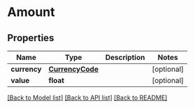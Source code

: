# Amount

## Properties
Name | Type | Description | Notes
------------ | ------------- | ------------- | -------------
**currency** | [**CurrencyCode**](CurrencyCode.md) |  | [optional] 
**value** | **float** |  | [optional] 

[[Back to Model list]](../README.md#documentation-for-models) [[Back to API list]](../README.md#documentation-for-api-endpoints) [[Back to README]](../README.md)


